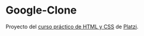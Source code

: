 # Google-Clone

Proyecto del [curso práctico de HTML y CSS](https://platzi.com/clases/html-practico/ "curso práctico de HTML y CSS") de [Platzi](http://platzi.com/ "Platzi").

